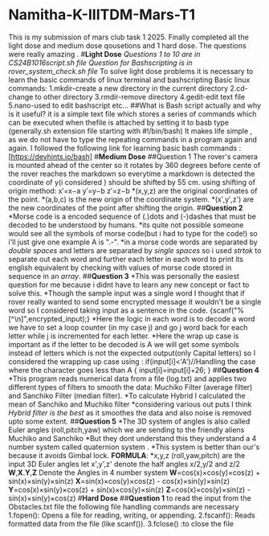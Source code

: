 # Namitha-K-IIITDM-Mars-T1
This is my submission of mars club task 1 2025.
Finally completed all the light dose and medium dose qousetions and 1 hard dose. The questions were really amazing .
#**Light Dose**
*Questions 1 to 10 are in CS24B1016script.sh file*
*Question for Bashscripting is in rover_system_check.sh file*
To solve light dose problems it is necessary to learn the basic commands of linux terminal and bashscripting
Basic linux commands:
1.mkdir-create a new directory in the current directory
2.cd-change to other directory
3.rmdir-remove directory
4.gedit-edit text file
5.nano-used to edit bashscript etc...
##What is Bash script actually and why is it useful?
it is a simple text file which stores a series of commands which can be executed when thefile is attached by setting it to 
basb type (generally.sh extension file starting with #!/bin/bash)
It makes life simple , as we do not have to type the repeating commands in a program again and again.
I followed the following link for learning basic bash commands : [https://devhints.io/bash]
#**Medium Dose**
##Question 1
The rover's camera is mounted ahead of the center so it rotates by 360 degrees before cente of the rover reaches the markdown
so everytime a markdown is detected the coordinate of y(i considered ) should be shifted by 55 cm.
using shifting of origin method:
x′=x−a      y′=y−b      z′=z−b
*(x,y,z) are the original coordinates of the point.
*(a,b,c) is the new origin of the coordinate system.
*(x′,y′,z') are the new coordinates of the point after shifting the origin.
##**Question 2**
*Morse code is a encoded sequence of (.)dots and (-)dashes that must be decoded to be understood by humans.
*its quite not possible someone would see all the symbols of morse code(but i had to type for the code!) so i'll just give one example A is ".-".
*in a morse code words are separated by *double spaces* and letters are separated by *single spaces* so i used *strtok* to separate out each word 
and further each letter in each word to print its english equivalent by checking with values of morse code stored in sequence in an *array*.
##**Question 3**
*This was personally the easiest question for me because i didnt have to learn any new concept or fact to solve this. 
*Though the sample input was a single word I thought that if rover really wanted to send some encrypted message it wouldn't be a single word
so I considered taking input as a sentence in the code. {scanf("%[^\n]",encrypted_input);}
*Here the logic in each word is to decode a word we have to set a loop counter (in my case j) and go j word back for each letter while j is 
incremented for each letter.
*Here the wrap up case is important as if the letter to be decoded is A we will get some symbols instead of letters which is not the expected
output(only Capital letters) so I considered the wrapping up case using :
if(input[i]<'A')//Handling the case where the character goes less than A
     {
         input[i]=input[i]+26;
     }
##**Question 4**
*This program reads numerical data from a file (log.txt) and applies two different types of filters to smooth the data: Muchiko Filter (average filter) and Sanchiko Filter (median filter).
*To calculate Hybrid I calculated the mean of Sanchiko and Muchiko filter
*considering various out puts I think *Hybrid filter is the best* as it smoothes the data and also noise is removed upto some extent.
##**Question 5**
*The 3D system of angles is also called Euler angles (roll,pitch,yaw) which we are sending to the friendly aliens Muchiko and Sanchiko
*But they dont understand this they understand a 4 number system called quaternion system .
*This system is better than our's because it avoids Gimbal lock.
**FORMULA**:
*x,y,z (roll,yaw,pitch) are the input 3D Euler angles
let x',y',z' denote the half angles x/2,y/2 and z/2
**W**,**X**.**Y**,**Z** Denote the Angles in 4 number system
**W**=cos(x)×cos(y)×cos(z) + sin(x)×sin(y)×sin(z)
**X**=sin(x)×cos(y)×cos(z) - cos(x)×sin(y)×sin(z)
**Y**=cos(x)×sin(y)×cos(z) + sin(x)×cos(y)×sin(z)
**Z**=cos(x)×cos(y)×sin(z) - sin(x)×sin(y)×cos(z)
#**Hard Dose**
##**Question 1**
to read the input from the Obstacles.txt file the following file handling commands are necessary
1.fopen(): Opens a file for reading, writing, or appending.
2.fscanf(): Reads formatted data from the file (like scanf()).
3.fclose() :to close the file





 
